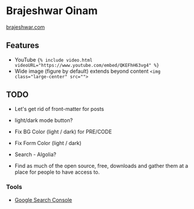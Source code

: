 # Brajeshwar Oinam

[brajeshwar.com](https://brajeshwar.com)

## Features

- YouTube `{% include video.html videoURL="https://www.youtube.com/embed/QKEFhH63vg4" %}`
- Wide image (figure by default) extends beyond content `<img class="large-center" src="">`

## TODO

- Let's get rid of front-matter for posts

- light/dark mode button?
- Fix BG Color (light / dark) for PRE/CODE
- Fix Form Color  (light / dark)
- Search - Algolia?
- Find as much of the open source, free, downloads and gather them at a place for people to have access to.

### Tools

- [Google Search Console](https://search.google.com/search-console)

